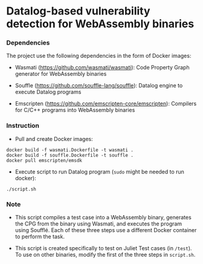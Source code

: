 # Datalog-based vulnerability detection for WebAssembly binaries
### Dependencies
The project use the following dependencies in the form of Docker images:
- Wasmati (https://github.com/wasmati/wasmati): Code Property Graph generator for WebAssembly binaries

- Souffle (https://github.com/souffle-lang/souffle): Datalog engine to execute Datalog programs

- Emscripten (https://github.com/emscripten-core/emscripten): Compilers for C/C++ programs into WebAssembly binaries

### Instruction
- Pull and create Docker images:
```
docker build -f wasmati.Dockerfile -t wasmati .
docker build -f souffle.Dockerfile -t souffle .
docker pull emscripten/emsdk
```

- Execute script to run Datalog program (`sudo` might be needed to run docker):
```
./script.sh
```

### Note
- This script compiles a test case into a WebAssembly binary, generates the CPG from the binary using Wasmati, and executes the program using Soufflé. Each of these three steps use a different Docker container to perform the task.

- This script is created specifically to test on Juliet Test cases (in `/test`). To use on other binaries, modify the first of the three steps in `script.sh`.
